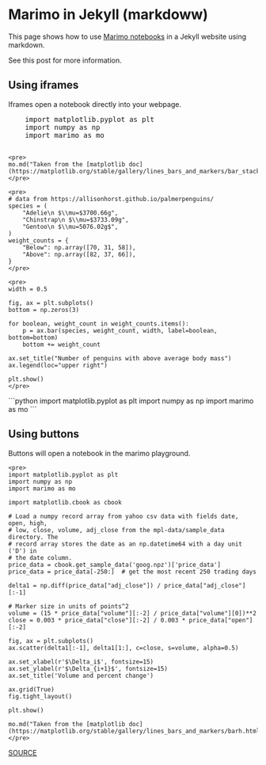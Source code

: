 # Marimo in Jekyll (markdoww)

This page shows how to use [Marimo notebooks](https://docs.marimo.io/)
in a Jekyll website using markdown.

See this post for more information.

## Using iframes

Iframes open a notebook directly into your webpage.

<marimo-iframe>
    <pre>
    import matplotlib.pyplot as plt
    import numpy as np
    import marimo as mo
    </pre>

    <pre>
    mo.md("Taken from the [matplotlib doc](https://matplotlib.org/stable/gallery/lines_bars_and_markers/bar_stacked.html)")
    </pre>

    <pre>
    # data from https://allisonhorst.github.io/palmerpenguins/
    species = (
        "Adelie\n $\\mu=$3700.66g",
        "Chinstrap\n $\\mu=$3733.09g",
        "Gentoo\n $\\mu=5076.02g$",
    )
    weight_counts = {
        "Below": np.array([70, 31, 58]),
        "Above": np.array([82, 37, 66]),
    }
    </pre>

    <pre>
    width = 0.5

    fig, ax = plt.subplots()
    bottom = np.zeros(3)

    for boolean, weight_count in weight_counts.items():
        p = ax.bar(species, weight_count, width, label=boolean, bottom=bottom)
        bottom += weight_count

    ax.set_title("Number of penguins with above average body mass")
    ax.legend(loc="upper right")

    plt.show()
    </pre>
</marimo-iframe>

<marimo-iframe>
    ```python
    import matplotlib.pyplot as plt
    import numpy as np
    import marimo as mo
    ```
</marimo-iframe>

## Using buttons

Buttons will open a notebook in the marimo playground.

<marimo-button>

    <pre>
    import matplotlib.pyplot as plt
    import numpy as np
    import marimo as mo

    import matplotlib.cbook as cbook

    # Load a numpy record array from yahoo csv data with fields date, open, high,
    # low, close, volume, adj_close from the mpl-data/sample_data directory. The
    # record array stores the date as an np.datetime64 with a day unit ('D') in
    # the date column.
    price_data = cbook.get_sample_data('goog.npz')['price_data']
    price_data = price_data[-250:]  # get the most recent 250 trading days

    delta1 = np.diff(price_data["adj_close"]) / price_data["adj_close"][:-1]

    # Marker size in units of points^2
    volume = (15 * price_data["volume"][:-2] / price_data["volume"][0])**2
    close = 0.003 * price_data["close"][:-2] / 0.003 * price_data["open"][:-2]

    fig, ax = plt.subplots()
    ax.scatter(delta1[:-1], delta1[1:], c=close, s=volume, alpha=0.5)

    ax.set_xlabel(r'$\Delta_i$', fontsize=15)
    ax.set_ylabel(r'$\Delta_{i+1}$', fontsize=15)
    ax.set_title('Volume and percent change')

    ax.grid(True)
    fig.tight_layout()

    plt.show()

    mo.md("Taken from the [matplotlib doc](https://matplotlib.org/stable/gallery/lines_bars_and_markers/barh.html)")
    </pre>

</marimo-button>

[SOURCE](https://github.com/Remi-Gau/jekyll-primer/blob/main/marimo_md.md)

<!-- Needed to render Marimo in HTML. -->
<script src="https://cdn.jsdelivr.net/npm/@marimo-team/marimo-snippets@1"></script>

